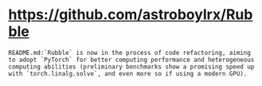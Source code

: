 # https://github.com/astroboylrx/Rubble

```console
README.md:`Rubble` is now in the process of code refactoring, aiming to adopt `PyTorch` for better computing performance and heterogeneous computing abilities (preliminary benchmarks show a promising speed up with `torch.linalg.solve`, and even more so if using a modern GPU). 

```
